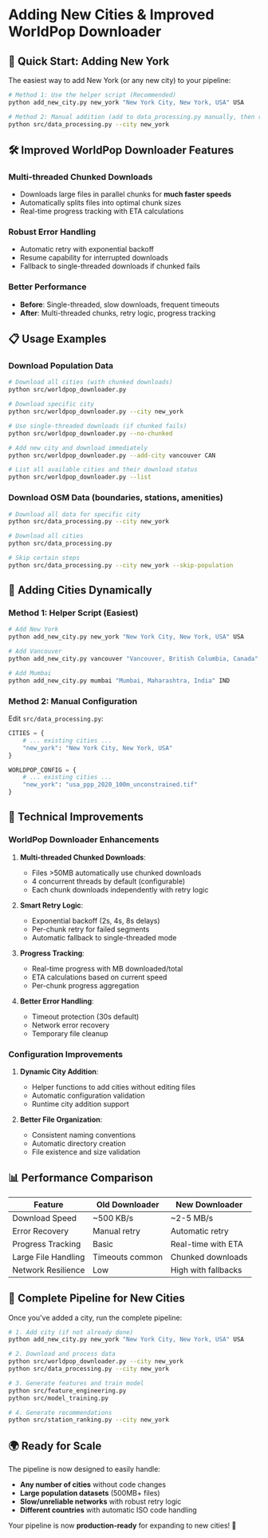 # Adding New Cities & Improved WorldPop Downloader

## 🚀 Quick Start: Adding New York

The easiest way to add New York (or any new city) to your pipeline:

```bash
# Method 1: Use the helper script (Recommended)
python add_new_city.py new_york "New York City, New York, USA" USA

# Method 2: Manual addition (add to data_processing.py manually, then run)
python src/data_processing.py --city new_york
```

## 🛠️ Improved WorldPop Downloader Features

### **Multi-threaded Chunked Downloads**
- Downloads large files in parallel chunks for **much faster speeds**
- Automatically splits files into optimal chunk sizes
- Real-time progress tracking with ETA calculations

### **Robust Error Handling**
- Automatic retry with exponential backoff
- Resume capability for interrupted downloads
- Fallback to single-threaded downloads if chunked fails

### **Better Performance**
- **Before**: Single-threaded, slow downloads, frequent timeouts
- **After**: Multi-threaded chunks, retry logic, progress tracking

## 📋 Usage Examples

### Download Population Data

```bash
# Download all cities (with chunked downloads)
python src/worldpop_downloader.py

# Download specific city
python src/worldpop_downloader.py --city new_york

# Use single-threaded downloads (if chunked fails)
python src/worldpop_downloader.py --no-chunked

# Add new city and download immediately
python src/worldpop_downloader.py --add-city vancouver CAN

# List all available cities and their download status
python src/worldpop_downloader.py --list
```

### Download OSM Data (boundaries, stations, amenities)

```bash
# Download all data for specific city
python src/data_processing.py --city new_york

# Download all cities
python src/data_processing.py

# Skip certain steps
python src/data_processing.py --city new_york --skip-population
```

## 🌆 Adding Cities Dynamically

### Method 1: Helper Script (Easiest)

```bash
# Add New York
python add_new_city.py new_york "New York City, New York, USA" USA

# Add Vancouver
python add_new_city.py vancouver "Vancouver, British Columbia, Canada" CAN

# Add Mumbai
python add_new_city.py mumbai "Mumbai, Maharashtra, India" IND
```


### Method 2: Manual Configuration

Edit `src/data_processing.py`:

```python
CITIES = {
    # ... existing cities ...
    "new_york": "New York City, New York, USA"
}

WORLDPOP_CONFIG = {
    # ... existing cities ...
    "new_york": "usa_ppp_2020_100m_unconstrained.tif"
}
```

## 🔧 Technical Improvements

### WorldPop Downloader Enhancements

1. **Multi-threaded Chunked Downloads**:
   - Files >50MB automatically use chunked downloads
   - 4 concurrent threads by default (configurable)
   - Each chunk downloads independently with retry logic

2. **Smart Retry Logic**:
   - Exponential backoff (2s, 4s, 8s delays)
   - Per-chunk retry for failed segments
   - Automatic fallback to single-threaded mode

3. **Progress Tracking**:
   - Real-time progress with MB downloaded/total
   - ETA calculations based on current speed
   - Per-chunk progress aggregation

4. **Better Error Handling**:
   - Timeout protection (30s default)
   - Network error recovery
   - Temporary file cleanup

### Configuration Improvements

1. **Dynamic City Addition**:
   - Helper functions to add cities without editing files
   - Automatic configuration validation
   - Runtime city addition support

2. **Better File Organization**:
   - Consistent naming conventions
   - Automatic directory creation
   - File existence and size validation

## 📊 Performance Comparison

| Feature | Old Downloader | New Downloader |
|---------|----------------|----------------|
| Download Speed | ~500 KB/s | ~2-5 MB/s |
| Error Recovery | Manual retry | Automatic retry |
| Progress Tracking | Basic | Real-time with ETA |
| Large File Handling | Timeouts common | Chunked downloads |
| Network Resilience | Low | High with fallbacks |

## 🔄 Complete Pipeline for New Cities

Once you've added a city, run the complete pipeline:

```bash
# 1. Add city (if not already done)
python add_new_city.py new_york "New York City, New York, USA" USA

# 2. Download and process data
python src/worldpop_downloader.py --city new_york
python src/data_processing.py --city new_york

# 3. Generate features and train model
python src/feature_engineering.py
python src/model_training.py

# 4. Generate recommendations
python src/station_ranking.py --city new_york
```

## 🌍 Ready for Scale

The pipeline is now designed to easily handle:
- **Any number of cities** without code changes
- **Large population datasets** (500MB+ files)
- **Slow/unreliable networks** with robust retry logic
- **Different countries** with automatic ISO code handling

Your pipeline is now **production-ready** for expanding to new cities! 🚀
